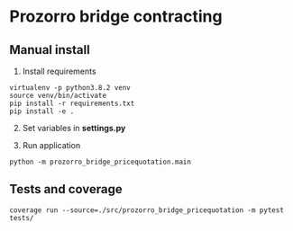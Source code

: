 # Prozorro bridge contracting
## Manual install

1. Install requirements

```
virtualenv -p python3.8.2 venv
source venv/bin/activate
pip install -r requirements.txt
pip install -e .
```

2. Set variables in **settings.py**

3. Run application

```
python -m prozorro_bridge_pricequotation.main
```

## Tests and coverage 

```
coverage run --source=./src/prozorro_bridge_pricequotation -m pytest tests/
```
